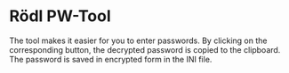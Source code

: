 # Rödl PW-Tool
The tool makes it easier for you to enter passwords. 
By clicking on the corresponding button, the decrypted password is copied to the clipboard. 
The password is saved in encrypted form in the INI file.

